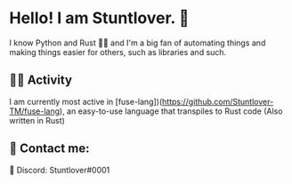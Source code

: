 # Hello! I am Stuntlover. 👋
I know Python and Rust 🐍🦀 and I'm a big fan of automating things and making things easier for others, such as libraries and such.

## 🏃‍♂️ Activity
I am currently most active in [fuse-lang])(https://github.com/Stuntlover-TM/fuse-lang), an easy-to-use language that transpiles to Rust code (Also written in Rust)

## 💬 Contact me:
🔵 Discord: Stuntlover#0001
